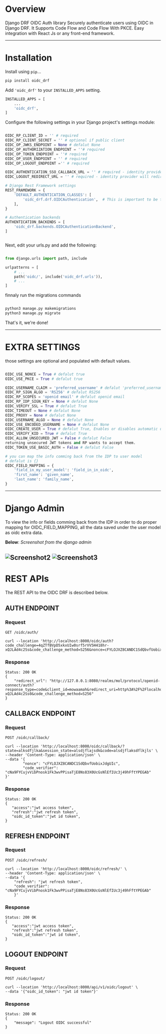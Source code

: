 # Overview

Django DRF OIDC Auth library Securely authenticate users using OIDC in Django DRF. 
It Supports Code Flow and Code Flow With PKCE. Easy integration with React Js or any front-end framework.

----
# Installation

Install using `pip`...

```bash
pip install oidc_drf
```

Add `'oidc_drf'` to your `INSTALLED_APPS` setting.

```python
INSTALLED_APPS = [
    ...
    'oidc_drf',
]
```


Configure the following settings in your Django project's settings module:

```python

OIDC_RP_CLIENT_ID = '' # required
OIDC_RP_CLIENT_SECRET = '' # optional if public client 
OIDC_OP_JWKS_ENDPOINT = None # defalut None
OIDC_OP_AUTHORIZATION_ENDPOINT = ''# required
OIDC_OP_TOKEN_ENDPOINT = ''# required
OIDC_OP_USER_ENDPOINT = '' # required
OIDC_OP_LOGOUT_ENDPOINT ='' # required

OIDC_AUTHENTICATION_SSO_CALLBACK_URL = '' # required - identity provider will redirect you to this url after login
OIDC_LOGOUT_REDIRECT_URL = '' # required - identity provider will redirect you to this url after logout

# Django Rest Framework settings
REST_FRAMEWORK = {
    'DEFAULT_AUTHENTICATION_CLASSES': [
        'oidc_drf.drf.OIDCAuthentication',  # This is important to be the first one 
    ],
}

# Authentication backends
AUTHENTICATION_BACKENDS = [
    'oidc_drf.backends.OIDCAuthenticationBackend',
]



```

Next, edit your urls.py and add the following:

```python

from django.urls import path, include

urlpatterns = [
    # ...
    path('oidc/', include('oidc_drf.urls')),
    # ...
]

```

finnaly run the migrations commands

```bash

python3 manage.py makemigrations
python3 manage.py migrate

```

That's it, we're done!

----
# EXTRA SETTINGS
those settings are optional and populated with default values.

```python

OIDC_USE_NONCE = True # defalut true
OIDC_USE_PKCE = True # defalut true

OIDC_USERNAME_CLAIM = 'preferred_username' # defalut 'preferred_username'
OIDC_RP_SIGN_ALGO = 'RS256' # defalut RS256
OIDC_RP_SCOPES = 'openid email' # defalut openid email
OIDC_RP_IDP_SIGN_KEY = None # defalut None
OIDC_VERIFY_SSL = True # defalut True
OIDC_TIMEOUT = None # defalut None
OIDC_PROXY = None # defalut None
OIDC_USERNAME_ALGO = None # defalut None
OIDC_USE_ENCODED_USERNAME = None # defalut None
OIDC_CREATE_USER = True # defalut True, Enables or disables automatic user creation during authentication
OIDC_VERIFY_KID = True # defalut True 
OIDC_ALLOW_UNSECURED_JWT = False # defalut False
returning unsecured JWT tokens and RP wants to accept them.
OIDC_TOKEN_USE_BASIC_AUTH = False # defalut False

# you can map the info comming back from the IDP to user model
# defalut is {}
OIDC_FIELD_MAPPING = {
    'field_in_my_user_model': 'field_in_in_oidc',
    'first_name': 'given_name',
    'last_name': 'family_name',
}

```
----
# Django Admin

To view the info or fields comming back from the IDP in order to do proper mapping for OIDC_FIELD_MAPPING, all the data saved under the user model as oidc extra data.

**Below**: *Screenshot from the django admin*

![Screenshot2][django_admin_2]
![Screenshot3][django_admin_3]
----
# REST APIs
The REST API to the OIDC DRF is described below.

## AUTH ENDPOINT

### Request

`GET /oidc/auth/`

    curl --location 'http://localhost:8000/oidc/auth?code_challenge=4qZTfBVpD5xkxUIw0srf5rVV5H418hr-xQJLAd4c2Ss&code_challenge_method=S256&nonce=cFYLOJXZ8CANDC1SdQbvfUobixJdgUIc'
### Response

    Status: 200 OK
    {
        "redirect_url": "http://127.0.0.1:8080/realms/mol/protocol/openid-connect/auth?response_type=code&client_id=mowaamah&redirect_uri=http%3A%2F%2Flocalhost%3A3000%2Fcallback&scope=openid+email&state=rhG5l83rwd81SytApbl7MzrTDBFRXqbo&nonce=cFYLOJXZ8CANDC1SdQbvfUobixJdgUIc&code_challenge=4qZTfBVpD5xkxUIw0srf5rVV5H418hr-xQJLAd4c2Ss0&code_challenge_method=S256"
    }
    
## CALLBACK ENDPOINT

### Request

`POST /oidc/callback/`

    curl --location 'http://localhost:8000/oidc/callback/?state=alksdfjlka&session_state=alsdjflajsdk&code=alsdjflaksdflkjls' \
    --header 'Content-Type: application/json' \
    --data '{
            "nonce": "cFYLOJXZ8CANDC1SdQbvfUobixJdgUIc",
            "code_verifier": "cNa9FYCujvVibPnosk1Fk3wvPPisaTjE8Ns83X0UcGsNlEfIUc3j49hFftYPEGAb"
    }'
### Response

    Status: 200 OK
    {
       "access":"jwt access token",
       "refresh":"jwt refresh token",
       "oidc_id_token":"jwt id token",
    }



## REFRESH ENDPOINT

### Request

`POST /oidc/refresh/`

    curl --location 'http://localhost:8000/oidc/refresh/' \
    --header 'Content-Type: application/json' \
    --data '{
        "refresh": "jwt refresh token",
        "code_verifier": "cNa9FYCujvVibPnosk1Fk3wvPPisaTjE8Ns83X0UcGsNlEfIUc3j49hFftYPEGAb"
        }'
### Response

    Status: 200 OK
    {
       "access":"jwt access token",
       "refresh":"jwt refresh token",
       "oidc_id_token":"jwt id token",
    }


## LOGOUT ENDPOINT

### Request

`POST /oidc/logout/`

    curl --location 'http://localhost:8000/api/v1/oidc/logout' \
    --data '{"oidc_id_token": "jwt id token"}'

### Response

    Status: 200 OK
    {
        "message": "Logout OIDC successful"
    }


[django_admin_1]: https://i.ibb.co/855dw0N/django-admin-1.png
[django_admin_2]: https://i.ibb.co/LdmfNky/django-admin-2.png
[django_admin_3]: https://i.ibb.co/J2rDkXS/django-admin-3.png


